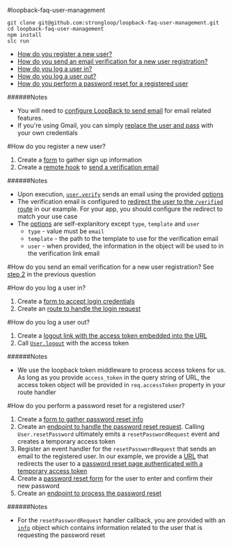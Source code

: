 #loopback-faq-user-management
```
git clone git@github.com:strongloop/loopback-faq-user-management.git
cd loopback-faq-user-management
npm install
slc run
```

- [How do you register a new user?](https://github.com/strongloop/loopback-faq-user-management#how-do-you-register-a-new-user)
- [How do you send an email verification for a new user registration?](https://github.com/strongloop/loopback-faq-user-management#how-do-you-send-an-email-verification-for-a-new-user-registration)
- [How do you log a user in?](https://github.com/strongloop/loopback-faq-user-management#how-do-you-log-a-user-in)
- [How do you log a user out?](https://github.com/strongloop/loopback-faq-user-management#how-do-you-log-a-user-out)
- [How do you perform a password reset for a registered user](https://github.com/strongloop/loopback-faq-user-management#how-do-you-perform-a-password-reset-for-a-registered-user)

######Notes
- You will need to [configure LoopBack to send email](https://github.com/strongloop/loopback-faq-email) for email related features.
- If you're using Gmail, you can simply [replace the user and pass](https://github.com/strongloop/loopback-faq-user-management/blob/master/server/datasources.json#L19-L20) with your own credentials

#How do you register a new user?
1. Create a [form](https://github.com/strongloop/loopback-faq-user-management/blob/master/server/views/login.ejs#L21-L36) to gather sign up information
2. Create a [remote hook](https://github.com/strongloop/loopback-faq-user-management/blob/master/common/models/user.js#L5-L35) to [send a verification email](https://github.com/strongloop/loopback-faq-user-management/blob/master/common/models/user.js#L9-L34)

######Notes
- Upon execution, [`user.verify`](https://github.com/strongloop/loopback-faq-user-management/blob/master/common/models/user.js#L19) sends an email using the provided [options](https://github.com/strongloop/loopback-faq-user-management/blob/master/common/models/user.js#L9-L17)
- The verification email is configured to [redirect the user to the `/verified` route](https://github.com/strongloop/loopback-faq-user-management/blob/master/common/models/user.js#L15) in our example. For your app, you should configure the redirect to match your use case
- The [options](https://github.com/strongloop/loopback-faq-user-management/blob/master/common/models/user.js#L9-L17) are self-explanitory except `type`, `template` and `user`
  - `type` - value must be `email`
  - `template` - the path to the template to use for the verification email
  - `user` - when provided, the information in the object will be used to in the verification link email

#How do you send an email verification for a new user registration?
See [step 2](https://github.com/strongloop/loopback-faq-user-management#how-do-you-register-a-new-user) in the previous question

#How do you log a user in?
1. Create a [form to accept login credentials](https://github.com/strongloop/loopback-faq-user-management/blob/master/server/views/login.ejs#L2-L17)
2. Create an [route to handle the login request](https://github.com/strongloop/loopback-faq-user-management/blob/master/server/boot/routes.js#L20-L41)

#How do you log a user out?
1. Create a [logout link with the access token embedded into the URL](https://github.com/strongloop/loopback-faq-user-management/blob/master/server/views/home.ejs#L4)
2. Call [`User.logout`](https://github.com/strongloop/loopback-faq-user-management/blob/master/server/boot/routes.js#L45) with the access token

######Notes
- We use the loopback token middleware to process access tokens for us. As long as you provide `access_token` in the query string of URL, the access token object will be provided in `req.accessToken` property in your route handler

#How do you perform a password reset for a registered user?
1. Create a [form to gather password reset info](https://github.com/strongloop/loopback-faq-user-management/blob/master/server/views/login.ejs#L40-L51)
2. Create an [endpoint to handle the password reset request](https://github.com/strongloop/loopback-faq-user-management/blob/master/server/boot/routes.js#L52-L66). Calling `User.resetPassword` ultimately emits a `resetPasswordRequest` event and creates a temporary access token
3. Register an event handler for the `resetPasswordRequest` that sends an email to the registered user. In our example, we provide a [URL](https://github.com/strongloop/loopback-faq-user-management/blob/master/common/models/user.js#L40-L41) that redirects the user to a [password reset page authenticated with a temporary access token](https://github.com/strongloop/loopback-faq-user-management/blob/master/server/boot/routes.js#L68-L74)
4. Create a [password reset form](https://github.com/strongloop/loopback-faq-user-management/blob/master/server/views/password-reset.ejs#L2-L17) for the user to enter and confirm their new password
5. Create an [endpoint to process the password reset](https://github.com/strongloop/loopback-faq-user-management/blob/master/server/boot/routes.js#L76-L99)

######Notes
- For the `resetPasswordRequest` handler callback, you are provided with an [`info`](https://github.com/strongloop/loopback-faq-user-management/blob/master/common/models/user.js#L38) object which contains information related to the user that is requesting the password reset
